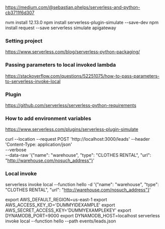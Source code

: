 


https://medium.com/@sebastian.phelps/serverless-and-python-cb3711f6d307

nvm install 12.13.0
npm install serverless-plugin-simulate --save-dev
npm install request --save
serverless simulate apigateway


### Setting project
https://www.serverless.com/blog/serverless-python-packaging/

### Passing parameters to local invoked lambda
https://stackoverflow.com/questions/52251075/how-to-pass-parameters-to-serverless-invoke-local

### Plugin
https://github.com/serverless/serverless-python-requirements

### How to add environment variables
https://www.serverless.com/plugins/serverless-plugin-simulate

curl --location --request POST 'http://localhost:3000/leads' --header 'Content-Type: application/json' \
--verbose \
--data-raw '{"name": "warehouse", "type": "CLOTHES RENTAL", "url": "http://warehouse.com/nosuch_address"}'


### Local invoke
serverless invoke local --function hello -d '{"name": "warehouse", "type": "CLOTHES RENTAL", "url": "http://warehouse.com/nosuch_address"}'


export AWS_DEFAULT_REGION=us-east-1
export AWS_ACCESS_KEY_ID='DUMMYIDEXAMPLE'
export AWS_SECRET_ACCESS_KEY='DUMMYEXAMPLEKEY'
export DYNAMODB_PORT=9000
export DYNAMODB_HOST=localhost
serverless invoke local --function hello --path events/leads.json

